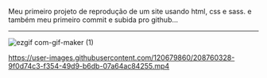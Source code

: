 Meu primeiro projeto de reprodução de um site usando html, css e sass. e também meu primeiro commit  e subida pro github...

_________________________________________________________________________________________________________________________________________________________________________

![ezgif com-gif-maker (1)](https://user-images.githubusercontent.com/120679860/208759482-9547f9c5-6205-4a53-b366-9f035c4eaf14.gif)

https://user-images.githubusercontent.com/120679860/208760328-9f0d74c3-f354-49d9-b6db-07a64ac84255.mp4
